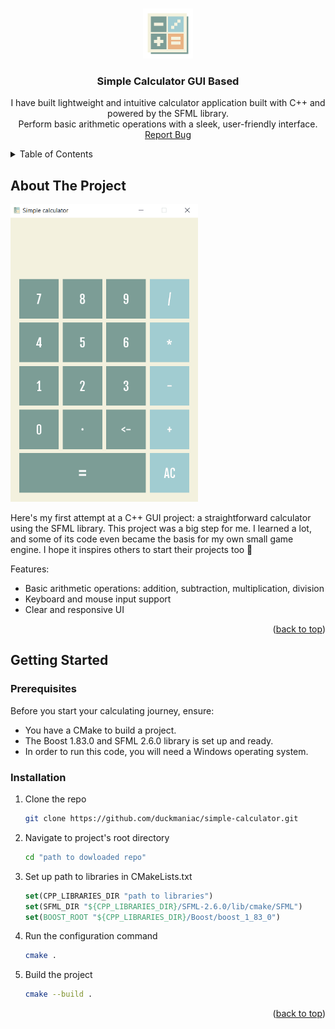 <a name="readme-top"></a>

<!-- PROJECT LOGO -->
<br />
<div align="center">
  <a href="https://github.com/duckmaniac/simple-calculator">
    <img src="assets/icon.png" alt="Logo" width="80" height="80">
  </a>

  <h3 align="center">Simple Calculator GUI Based</h3>

  <p align="center">
    I have built lightweight and intuitive calculator application built with C++ and powered by the SFML library.
    <br />
    Perform basic arithmetic operations with a sleek, user-friendly interface.
    <br />
    <a href="https://github.com/duckmaniac/simple-calculator/issues">Report Bug</a>
  </p>
</div>

<!-- TABLE OF CONTENTS -->
<details>
  <summary>Table of Contents</summary>
  <ol>
    <li>
      <a href="#about-the-project">About The Project</a>
      <ul>
        <li><a href="#built-with">Built With</a></li>
      </ul>
    </li>
    <li>
      <a href="#getting-started">Getting Started</a>
      <ul>
        <li><a href="#prerequisites">Prerequisites</a></li>
        <li><a href="#installation">Installation</a></li>
      </ul>
    </li>
    <li><a href="#contributing">Contributing</a></li>
    <li><a href="#license">License</a></li>
    <li><a href="#contact">Contact</a></li>
    <li><a href="#acknowledgments">Acknowledgments</a></li>
  </ol>
</details>

<!-- ABOUT THE PROJECT -->
## About The Project

<a href="https://github.com/duckmaniac/simple-calculator">
  <img src="assets/demo.gif" alt="Demonstration" width="300px">
</a>

Here's my first attempt at a C++ GUI project: a straightforward calculator using the SFML library. This project was a big step for me. I learned a lot, and some of its code even became the basis for my own small game engine. I hope it inspires others to start their projects too 🚀

Features:
* Basic arithmetic operations: addition, subtraction, multiplication, division
* Keyboard and mouse input support
* Clear and responsive UI

<p align="right">(<a href="#readme-top">back to top</a>)</p>





<!-- GETTING STARTED -->
## Getting Started

### Prerequisites

Before you start your calculating journey, ensure:

* You have a CMake to build a project.
* The Boost 1.83.0 and SFML 2.6.0 library is set up and ready.
* In order to run this code, you will need a Windows operating system.

### Installation

1. Clone the repo
   ```sh
   git clone https://github.com/duckmaniac/simple-calculator.git
   ```
2. Navigate to project's root directory
   ```sh
   cd "path to dowloaded repo"
   ```
3. Set up path to libraries in CMakeLists.txt
   ```cmake
   set(CPP_LIBRARIES_DIR "path to libraries")
   set(SFML_DIR "${CPP_LIBRARIES_DIR}/SFML-2.6.0/lib/cmake/SFML")
   set(BOOST_ROOT "${CPP_LIBRARIES_DIR}/Boost/boost_1_83_0")
   ```
4. Run the configuration command
   ```sh
   cmake .
   ```
5. Build the project
   ```sh
   cmake --build .
   ```

<p align="right">(<a href="#readme-top">back to top</a>)</p>



